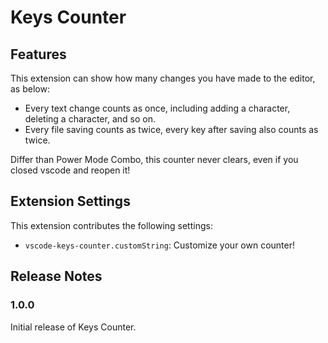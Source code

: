 # Keys Counter

## Features

This extension can show how many changes you have made to the editor, as below:

+ Every text change counts as once, including adding a character, deleting a character, and so on.
+ Every file saving counts as twice, every key after saving also counts as twice.

Differ than Power Mode Combo, this counter never clears, even if you closed vscode and reopen it!

## Extension Settings

This extension contributes the following settings:

* `vscode-keys-counter.customString`: Customize your own counter!

<!-- ## Known Issues

Calling out known issues can help limit users opening duplicate issues against your extension. -->

## Release Notes

### 1.0.0

Initial release of Keys Counter.
